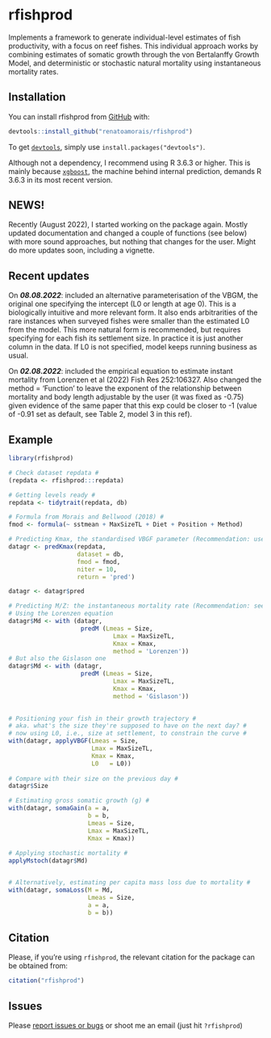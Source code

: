 
<!-- README.md is generated from README.Rmd. Please edit that file -->

# rfishprod

<!-- badges: start -->
<!-- badges: end -->

Implements a framework to generate individual-level estimates of fish
productivity, with a focus on reef fishes. This individual approach
works by combining estimates of somatic growth through the von
Bertalanffy Growth Model, and deterministic or stochastic natural
mortality using instantaneous mortality rates.

## Installation

You can install rfishprod from
[GitHub](https://github.com/renatoamorais/rfishprod) with:

``` r
devtools::install_github("renatoamorais/rfishprod")
```

To get
[`devtools`](https://cran.r-project.org/web/packages/devtools/index.html),
simply use `install.packages("devtools")`.

Although not a dependency, I recommend using R 3.6.3 or higher. This is
mainly because [`xgboost`](https://CRAN.R-project.org/package=xgboost),
the machine behind internal prediction, demands R 3.6.3 in its most
recent version.

## NEWS!

Recently (August 2022), I started working on the package again. Mostly
updated documentation and changed a couple of functions (see below) with
more sound approaches, but nothing that changes for the user. Might do
more updates soon, including a vignette.

## Recent updates

On ***08.08.2022***: included an alternative parameterisation of the
VBGM, the original one specifying the intercept (L0 or length at age 0).
This is a biologically intuitive and more relevant form. It also ends
arbitrarities of the rare instances when surveyed fishes were smaller
than the estimated L0 from the model. This more natural form is
recommended, but requires specifying for each fish its settlement size.
In practice it is just another column in the data. If L0 is not
specified, model keeps running business as usual.

On ***02.08.2022***: included the empirical equation to estimate instant
mortality from Lorenzen et al (2022) Fish Res 252:106327. Also changed
the method = ‘Function’ to leave the exponent of the relationship
between mortality and body length adjustable by the user (it was fixed
as -0.75) given evidence of the same paper that this exp could be closer
to -1 (value of -0.91 set as default, see Table 2, model 3 in this ref).

## Example

``` r
library(rfishprod)

# Check dataset repdata #
(repdata <- rfishprod:::repdata)

# Getting levels ready #
repdata <- tidytrait(repdata, db)

# Formula from Morais and Bellwood (2018) #
fmod <- formula(~ sstmean + MaxSizeTL + Diet + Position + Method)

# Predicting Kmax, the standardised VBGF parameter (Recommendation: use 100s to 1000s iterations) #
datagr <- predKmax(repdata, 
                   dataset = db,
                   fmod = fmod,
                   niter = 10,
                   return = 'pred')

datagr <- datagr$pred

# Predicting M/Z: the instantaneous mortality rate (Recommendation: see help file for) #
# Using the Lorenzen equation
datagr$Md <- with (datagr, 
                    predM (Lmeas = Size, 
                             Lmax = MaxSizeTL, 
                             Kmax = Kmax, 
                             method = 'Lorenzen'))
# But also the Gislason one
datagr$Md <- with (datagr, 
                    predM (Lmeas = Size, 
                             Lmax = MaxSizeTL, 
                             Kmax = Kmax, 
                             method = 'Gislason'))
                           

# Positioning your fish in their growth trajectory #
# aka. what's the size they're supposed to have on the next day? #
# now using L0, i.e., size at settlement, to constrain the curve #
with(datagr, applyVBGF(Lmeas = Size,
                       Lmax = MaxSizeTL,
                       Kmax = Kmax,
                       L0   = L0))
                         
# Compare with their size on the previous day #
datagr$Size

# Estimating gross somatic growth (g) #
with(datagr, somaGain(a = a,
                      b = b,
                      Lmeas = Size,
                      Lmax = MaxSizeTL,
                      Kmax = Kmax))
                              
# Applying stochastic mortality #
applyMstoch(datagr$Md)


# Alternatively, estimating per capita mass loss due to mortality #
with(datagr, somaLoss(M = Md,
                      Lmeas = Size,
                      a = a,
                      b = b))
```

## Citation

Please, if you’re using `rfishprod`, the relevant citation for the
package can be obtained from:

``` r
citation("rfishprod")
```

## Issues

Please [report issues or
bugs](https://github.com/renatoamorais/rfishprod/issues) or shoot me an
email (just hit `?rfishprod`)
